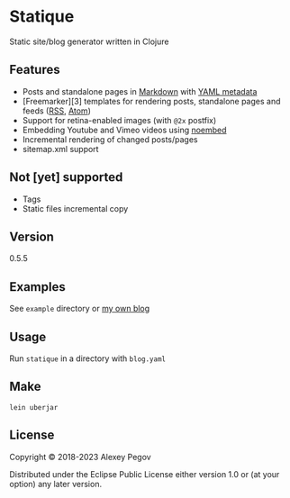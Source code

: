 # Statique

Static site/blog generator written in Clojure

## Features

- Posts and standalone pages in [Markdown][md] with [YAML metadata][yaml]
- [Freemarker][3] templates for rendering posts, standalone pages and feeds ([RSS][rss], [Atom][atom])
- Support for retina-enabled images (with `@2x` postfix)
- Embedding Youtube and Vimeo videos using [noembed][noembed]
- Incremental rendering of changed posts/pages
- sitemap.xml support

## Not [yet] supported

- Tags
- Static files incremental copy

## Version

0.5.5

## Examples

See `example` directory or [my own blog][own]

## Usage

Run `statique` in a directory with `blog.yaml`

## Make

    lein uberjar

## License

Copyright © 2018-2023 Alexey Pegov

Distributed under the Eclipse Public License either version 1.0 or (at
your option) any later version.
 
[md]: https://daringfireball.net/projects/markdown/syntax 
[yaml]: https://assemble.io/docs/YAML-front-matter.html
[fm]: https://freemarker.apache.org/
[rss]: https://www.rssboard.org/rss-specification
[atom]: https://validator.w3.org/feed/docs/atom.html
[noembed]: https://noembed.com
[own]: https://github.com/alexeypegov.com/pegov.io